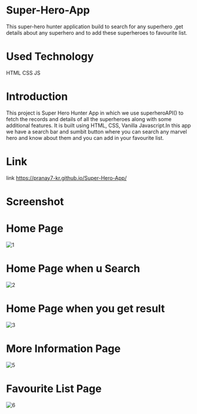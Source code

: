 # Super-Hero-App
This super-hero hunter application build to search for any superhero ,get details about any superhero and to add these superheroes to favourite list.
# Used Technology
HTML CSS JS
# Introduction
This project is Super Hero Hunter App in which we use superheroAPI() to fetch the records and details of all the superheroes along with some additional features. It is built using HTML, CSS, Vanilla Javascript.In this app we have a search bar and sumbit button where you can search any marvel hero and know about them and you can add in your favourite list.
# Link
link  https://pranay7-kr.github.io/Super-Hero-App/
# Screenshot
# Home Page
![1](https://github.com/Pranay7-kr/Super-Hero-App/assets/122045703/b9c81182-3c25-47fc-b81f-a3f19205afb6)
# Home Page when u Search
![2](https://github.com/Pranay7-kr/Super-Hero-App/assets/122045703/bc212ab1-25fd-4f4b-826b-d0cfdebdd4eb)
# Home Page when you get result
![3](https://github.com/Pranay7-kr/Super-Hero-App/assets/122045703/13742efc-dc33-4cfb-ae76-6437d6bc4db0)
# More Information Page
![5](https://github.com/Pranay7-kr/Super-Hero-App/assets/122045703/a4468e2b-e2ca-4e54-9232-52471c21ff08)
# Favourite List Page
![6](https://github.com/Pranay7-kr/Super-Hero-App/assets/122045703/edd2ef59-cfb6-4aac-9f49-e42bca0c6b82)

